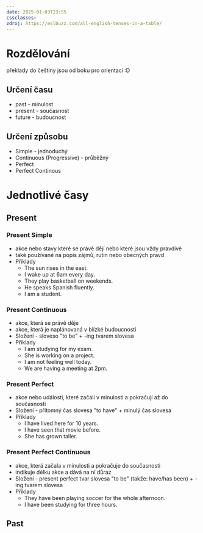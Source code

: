 ```yaml
---
date: 2025-01-03T23:55
cssclasses: 
zdroj: https://eslbuzz.com/all-english-tenses-in-a-table/
---
```


# Rozdělování
překlady do češtiny jsou od boku pro orientaci :D
## Určení času
- past - minulost
- present - současnost
- future - budoucnost
## Určení způsobu
- Simple - jednoduchý
- Continuous (Progressive) - průběžný
- Perfect
- Perfect Continous
# Jednotlivé časy
## Present
### Present Simple
- akce nebo stavy které se právě dějí nebo které jsou vždy pravdivé
- také používané na popis zájmů, rutin nebo obecných pravd
- Příklady
	- The sun rises in the east.
	- I wake up at 6am every day.
	- They play basketball on weekends.
	- He speaks Spanish fluently.
	- I am a student.
### Present Continuous
- akce, která se právě děje
- akce, která je naplánovaná v blízké budoucnosti
- Složení - sloveso "to be" + -ing tvarem slovesa
- Příklady
	- I am studying for my exam.
	- She is working on a project.
	- I am not feeling well today.
	- We are having a meeting at 2pm.
### Present Perfect
- akce nebo události, které začali v minulosti a pokračují až do současnosti
- Složení - přítomný čas slovesa "to have" + minulý čas slovesa
- Příklady
	- I have lived here for 10 years.
	- I have seen that movie before.
	- She has grown taller.
### Present Perfect Continuous
- akce, která začala v minulosti a pokračuje do současnosti
- indikuje délku akce a dává na ní důraz
- Složení - present perfect tvar slovesa "to be" (takže: have/has been) + -ing tvarem slovesa
- Příklady
	- They have been playing soccer for the whole afternoon.
	- I have been studying for three hours.
## Past

